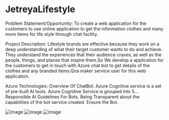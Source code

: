 # JetreyaLifestyle

Problem Statement/Opportunity:
To create a web application for the customers to use online application to get the information clothes and many more items for life style through chat facility.

Project Description:
Lifestyle brands are effective because they work on a deep understanding of what their target customer wants to do and achieve. They understand the experiences that their audience craves, as well as the people, things, and places that inspire them.So We develop a
application for the customers to get in touch with Azure chat bot to get details of the clothes and any branded items.Qna maker service user for this web application.

Azure Technologies:
Overview Of ChatBot. Azure Cognitive service is a set of pre-built AI tools. Azure Cognitive Service is grouped into 5... Responsible AI Guidelines For Bots. Being Transparent about the capabilities of the bot service created. Ensure the Bot.

![image](https://user-images.githubusercontent.com/96165659/170856057-f20e70a2-76ba-4ab1-a102-3a786b136690.png)
![image](https://user-images.githubusercontent.com/96165659/170856072-de32913e-a3b8-4a31-8e31-5842bb47c151.png)
![image](https://user-images.githubusercontent.com/96165659/170856100-9dd5fe41-dd07-4b92-99ad-6859250f9a67.png)

